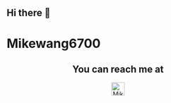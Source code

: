## Hi there 👋

# Mikewang6700

<h2 align="center">You can reach me at</h2>

<p align="center">
    <a href="#">
        <img src="[https://d2fltix0v2e0sb.cloudfront.net/dev-badge.svg](https://github.com/)" alt="Mikewang6700's github homepage" height="30" width="30">
    </a>
</p>
